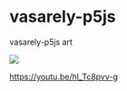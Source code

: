 # vasarely-p5js
vasarely-p5js art

[![](https://markdown-videos.deta.dev/youtube/hl_Tc8pvv-g)](https://youtu.be/hl_Tc8pvv-g)

https://youtu.be/hl_Tc8pvv-g
